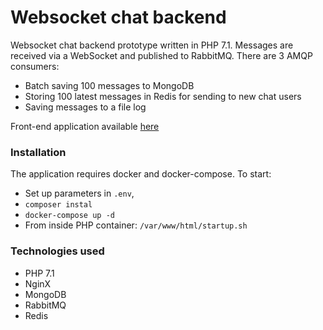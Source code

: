 # Websocket chat backend #

Websocket chat backend prototype written in PHP 7.1. Messages are received via a WebSocket
and published to RabbitMQ. 
There are 3 AMQP consumers:
* Batch saving 100 messages to MongoDB
* Storing 100 latest messages in Redis for sending to new chat users
* Saving messages to a file log

Front-end application available [here](https://github.com/maciejslawik/socket-chat-frontend)


### Installation ###

The application requires docker and docker-compose.
To start:
* Set up parameters in ``.env``,
* ``composer instal`` 
* ``docker-compose up -d``
* From inside PHP container: ``/var/www/html/startup.sh``

### Technologies used ###
* PHP 7.1
* NginX
* MongoDB
* RabbitMQ
* Redis